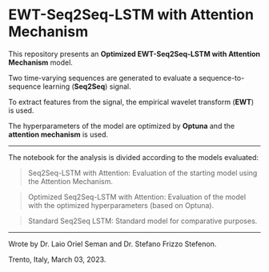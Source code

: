 # EWT-Seq2Seq-LSTM with Attention Mechanism

This repository presents an **Optimized EWT-Seq2Seq-LSTM with Attention Mechanism** model.

Two time-varying sequences are generated to evaluate a sequence-to-sequence learning (**Seq2Seq**) signal.

To extract features from the signal, the empirical wavelet transform (**EWT**) is used.

The hyperparameters of the model are optimized by **Optuna** and the **attention mechanism** is used.

---

The notebook for the analysis is divided according to the models evaluated:

> Seq2Seq-LSTM with Attention: Evaluation of the starting model using the Attention Mechanism.

> Optimized Seq2Seq-LSTM with Attention: Evaluation of the model with the optimized hyperparameters (based on Optuna).

> Standard Seq2Seq LSTM: Standard model for comparative purposes.

---

Wrote by Dr. Laio Oriel Seman and Dr. Stefano Frizzo Stefenon.

Trento, Italy, March 03, 2023.
